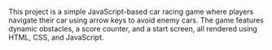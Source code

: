 This project is a simple JavaScript-based car racing game where players navigate their car using arrow keys to avoid enemy cars. The game features dynamic obstacles, a score counter, and a start screen, all rendered using HTML, CSS, and JavaScript.
